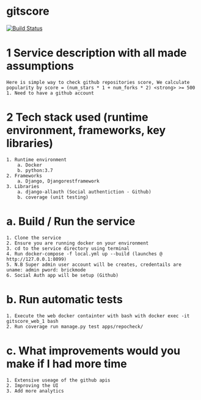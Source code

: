 # gitscore

[![Build Status](https://travis-ci.com/DerekMwirigi/gitscore.svg?branch=main)](https://travis-ci.com/DerekMwirigi/gitscore)


# 1 Service description with all made assumptions
    Here is simple way to check github repositories score, We calculate popularity by score = (num_stars * 1 + num_forks * 2) <strong> >= 500
    1. Need to have a github account
# 2 Tech stack used (runtime environment, frameworks, key libraries)
    1. Runtime environment
        a. Docker
        b. python:3.7
    2. Frameworks
        a. Django, Djangorestframework
    3. Libraries
        a. django-allauth (Social authentiction - Github)
        b. coverage (unit testing)
# a. Build / Run the service
    1. Clone the service
    2. Ensure you are running docker on your environment
    3. cd to the service directory using terminal
    4. Run docker-compose -f local.yml up --build (launches @ http://127.0.0.1:8099)
    5. N.B Super admin user account will be creates, credentails are uname: admin pword: brickmode
    6. Social Auth app will be setup (Github)

# b. Run automatic tests
    1. Execute the web docker containter with bash with docker exec -it gitscore_web_1 bash
    2. Run coverage run manage.py test apps/repocheck/

# c. What improvements would you make if I had more time
    1. Extensive useage of the github apis 
    2. Improving the UI
    3. Add more analytics 
